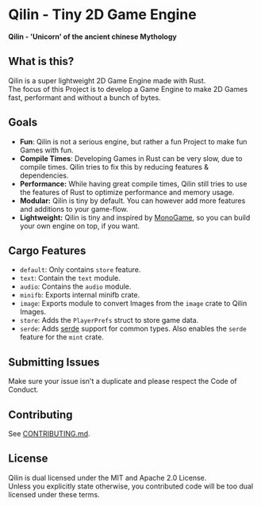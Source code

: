 # Qilin - Tiny 2D Game Engine

**Qilin - 'Unicorn' of the ancient chinese Mythology**

## What is this?

Qilin is a super lightweight 2D Game Engine made with Rust.\
The focus of this Project is to develop a Game Engine to make 2D Games fast, performant and without a bunch of bytes.

## Goals

- **Fun**: Qilin is not a serious engine, but rather a fun Project to make fun Games with fun.
- **Compile Times**: Developing Games in Rust can be very slow, due to compile times. Qilin tries to fix this by reducing features & dependencies.
- **Performance:** While having great compile times, Qilin still tries to use the features of Rust to optimize performance and memory usage.
- **Modular:** Qilin is tiny by default. You can however add more features and additions to your game-flow.
- **Lightweight:** Qilin is tiny and inspired by [MonoGame](https://en.wikipedia.org/wiki/MonoGame), so you can build your own engine on top, if you want.

## Cargo Features

- `default`: Only contains `store` feature.
- `text`: Contain the `text` module.
- `audio`: Contains the `audio` module.
- `minifb`: Exports internal minifb crate.
- `image`: Exports module to convert Images from the `image` crate to Qilin Images.
- `store`: Adds the `PlayerPrefs` struct to store game data.
- `serde`: Adds [serde](https://serde.rs) support for common types. Also enables the `serde` feature for the `mint` crate.

## Submitting Issues

Make sure your issue isn't a duplicate and please respect the Code of Conduct.

## Contributing

See [CONTRIBUTING.md](CONTRIBUTING.md).

## License

Qilin is dual licensed under the MIT and Apache 2.0 License.\
Unless you explicitly state otherwise, you contributed code will be too dual licensed under these terms.
